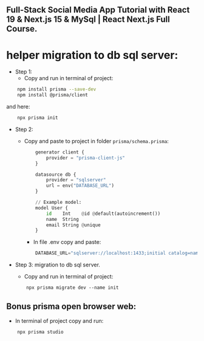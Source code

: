 ## Full-Stack Social Media App Tutorial with React 19 & Next.js 15 & MySql | React Next.js Full Course.

# helper migration to db sql server:

- Step 1:
  - Copy and run in terminal of project:

```bash
    npm install prisma --save-dev
    npm install @prisma/client
```

and here:

```bash
    npx prisma init
```

- Step 2:

  - Copy and paste to project in folder `prisma/schema.prisma`:

    ```python
        generator client {
            provider = "prisma-client-js"
        }

        datasource db {
            provider = "sqlserver"
            url = env("DATABASE_URL")
        }

        // Example model:
        model User {
            id    Int    @id @default(autoincrement())
            name  String
            email String @unique
        }
    ```

    - In file .env copy and paste:

    ```python
        DATABASE_URL="sqlserver://localhost:1433;initial catalog=namesampledb;user=<username>;password=<password>;encrypt=true;trustServerCertificate=true;"
    ```

- Step 3: migration to db sql server.

  - Copy and run in terminal of project:

  ```base
      npx prisma migrate dev --name init
  ```

## Bonus prisma open browser web:

- In terminal of project copy and run:

```base
    npx prisma studio
```
